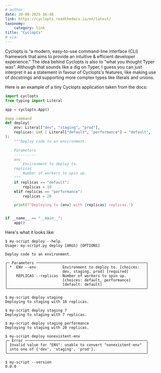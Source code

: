 ```yaml
---
# author:
date: 30-08-2025 16:48
link: https://cyclopts.readthedocs.io/en/latest/
taxonomy:
    category: link
title: "Cyclopts"
# via:
---
```


Cyclopts is “a modern, easy-to-use command-line interface (CLI) framework that aims to provide an intuitive & efficient developer experience.”
The idea behind Cyclopts is also to “what you thought Typer was”.
Although that sounds like a dig on Typer, I guess you can just interpret it as a statement in favour of Cyclopts's features, like making use of docstrings and supporting more complex types like literals and unions.

Here is an example of a tiny Cyclopts application taken from the docs:

```py
import cyclopts
from typing import Literal

app = cyclopts.App()

@app.command
def deploy(
    env: Literal["dev", "staging", "prod"],
    replicas: int | Literal["default", "performance"] = "default",
):
    """Deploy code to an environment.

    Parameters
    ----------
    env
        Environment to deploy to.
    replicas
        Number of workers to spin up.
    """
    if replicas == "default":
        replicas = 10
    elif replicas == "performance":
        replicas = 20

    print(f"Deploying to {env} with {replicas} replicas.")


if __name__ == "__main__":
    app()
```

Here's what it looks like:

```shell
$ my-script deploy --help
Usage: my-script.py deploy [ARGS] [OPTIONS]

Deploy code to an environment.

╭─ Parameters ──────────────────────────────────────────────────╮
│ *  ENV --env            Environment to deploy to. [choices:   │
│                         dev, staging, prod] [required]        │
│    REPLICAS --replicas  Number of workers to spin up.         │
│                         [choices: default, performance]       │
│                         [default: default]                    │
╰───────────────────────────────────────────────────────────────╯

$ my-script deploy staging
Deploying to staging with 10 replicas.

$ my-script deploy staging 7
Deploying to staging with 7 replicas.

$ my-script deploy staging performance
Deploying to staging with 20 replicas.

$ my-script deploy nonexistent-env
╭─ Error ───────────────────────────────────────────────────────╮
│ Invalid value for "ENV": unable to convert "nonexistent-env"  │
│ into one of {'dev', 'staging', 'prod'}.                       │
╰───────────────────────────────────────────────────────────────╯

$ my-script --version
0.0.0
```
